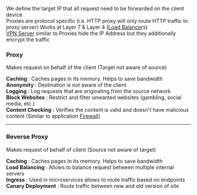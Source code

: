 We define the target IP that all request need to be forwarded on the client device  
Proxies are protocol specific (i.e. HTTP proxy will only route HTTP traffic to proxy server)
Works at Layer 7 & Layer 4 ([Load Balancer](../Networking%20Devices/Load%20Balancer.md)s)  
[VPN Server](../Networking%20Devices/VPN%20Server.md) similar to Proxies hide the IP Address but they additionally encrypt the traffic

### Proxy

Makes request on behalf of the client (Target not aware of source)

**Caching** : Caches pages in its memory. Helps to save bandwidth  
**Anonymity** : Destination is not aware of the client  
**Logging** : Log requests that are originating from the source network  
**Block Websites** : Restrict and filter unwanted websites (gambling, social media, etc.)  
**Content Checking** : Verifies the content is valid and doesn't have malicious content (Similar to application [Firewall](../Networking%20Devices/Firewall/Firewall.md))

---

### Reverse Proxy

Makes request of behalf of client (Source not aware of target)

**Caching** : Caches pages in its memory. Helps to save bandwidth  
**Load Balancing** : Allows to balance request between multiple internal servers  
**Ingress** : Used in microservices allows to route traffic based on endpoints  
**Canary Deployment** : Route traffic between new and old version of site
